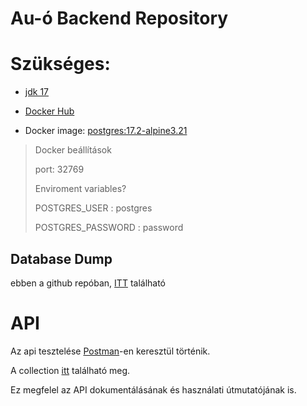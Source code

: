 # Au-ó Backend Repository

# Szükséges:

- [jdk 17](https://www.oracle.com/java/technologies/javase/jdk17-archive-downloads.html)

- [Docker Hub](https://hub.docker.com/)

- Docker image: [postgres:17.2-alpine3.21](https://github.com/docker-library/postgres/blob/17818f21dca10ccf02711476e138c219bd31b456/17/alpine3.21/Dockerfile)

> Docker beállítások
> 
> port: 32769
> 
> Enviroment variables?
> 
> POSTGRES_USER : postgres
> 
> POSTGRES_PASSWORD : password


## Database Dump
ebben a github repóban, [ITT](https://github.com/bnolod/au-o_backend/blob/main/projectdump.sql) található

# API

Az api tesztelése [Postman](https://www.postman.com/)-en keresztül történik.

A collection [itt](https://github.com/bnolod/au-o_backend/blob/main/Au_o%20backend.postman_collection.json) található meg.

Ez megfelel az API dokumentálásának és használati útmutatójának is.

